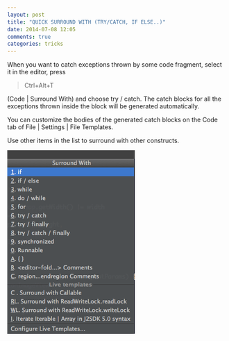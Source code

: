 ```yaml
---
layout: post
title: "QUICK SURROUND WITH (TRY/CATCH, IF ELSE..)"
date: 2014-07-08 12:05
comments: true
categories: tricks
---
```

When you want to catch exceptions thrown by some code fragment, select it in the 
editor, press

> Ctrl+Alt+T 

(Code | Surround With) and choose try / catch. The catch blocks for all the exceptions thrown inside the block will be generated automatically.

You can customize the bodies of the generated catch blocks on the Code tab of File | Settings | File Templates.

Use other items in the list to surround with other constructs.<br/>

![](/images/2014/07/surround.png "")<br/>
